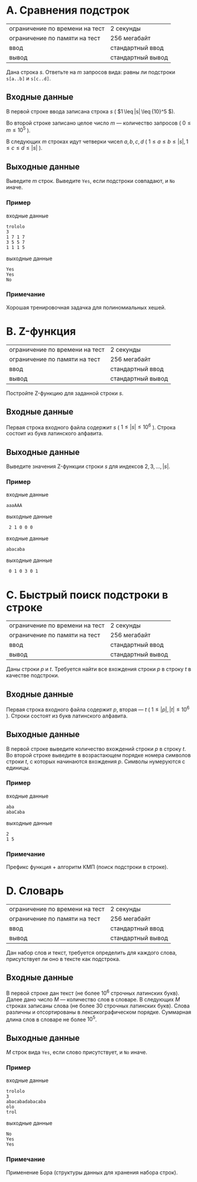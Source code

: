 # A. Сравнения подстрок

|                                |                   |
| ------------------------------ | ----------------- |
| ограничение по времени на тест | 2 секунды         |
| ограничение по памяти на тест  | 256 мегабайт      |
| ввод                           | стандартный ввод  |
| вывод                          | стандартный вывод |

Дана строка $s$. Ответьте на $m$ запросов вида: равны ли подстроки `s[a..b]` и `s[c..d]`.

## Входные данные
В первой строке ввода записана строка $s$ ( $1 \leq |s| \leq {10}^5 $).

Во второй строке записано целое число $m$ — количество запросов ( $0 \leq m \leq {10}^5$ ).

В следующих $m$ строках идут четверки чисел $a, b, c, d$ ( $1 \leq a \leq b \leq |s|, 1 \leq c \leq d \leq |s|$ ).

## Выходные данные
Выведите $m$ строк. Выведите `Yes`, если подстроки совпадают, и `No` иначе.

### Пример
входные данные
```
trololo
3
1 7 1 7
3 5 5 7
1 1 1 5
```
выходные данные
```
Yes
Yes
No
```

### Примечание
Хорошая тренировочная задачка для полиномиальных хешей.




# B. Z-функция

|                                |                   |
| ------------------------------ | ----------------- |
| ограничение по времени на тест | 2 секунды         |
| ограничение по памяти на тест  | 256 мегабайт      |
| ввод                           | стандартный ввод  |
| вывод                          | стандартный вывод |

Постройте Z-функцию для заданной строки $s$.

## Входные данные
Первая строка входного файла содержит $s$ ( $1 \leq |s| \leq {10}^6$ ). Строка состоит из букв латинского алфавита.

## Выходные данные
Выведите значения Z-функции строки $s$ для индексов $2, 3, \dots, |s|$.

### Пример
входные данные
```
aaaAAA
```
выходные данные
```
 2 1 0 0 0
```
входные данные
```
abacaba
```
выходные данные
```
 0 1 0 3 0 1
```




# C. Быстрый поиск подстроки в строке 

|                                |                   |
| ------------------------------ | ----------------- |
| ограничение по времени на тест | 2 секунды         |
| ограничение по памяти на тест  | 256 мегабайт      |
| ввод                           | стандартный ввод  |
| вывод                          | стандартный вывод |

Даны строки $p$ и $t$. Требуется найти все вхождения строки $p$ в строку $t$ в качестве подстроки.

## Входные данные
Первая строка входного файла содержит $p$, вторая — $t$ ( $1 \leq |p|, |t| \leq {10}^6$ ). 
Строки состоят из букв латинского алфавита.

## Выходные данные
В первой строке выведите количество вхождений строки $p$ в строку $t$. 
Во второй строке выведите в возрастающем порядке номера символов строки $t$, с которых начинаются вхождения $p$. 
Символы нумеруются с единицы.

### Пример
входные данные
```
aba
abaCaba
```
выходные данные
```
2
1 5
```

### Примечание
Префикс функция + алгоритм КМП (поиск подстроки в строке).




# D. Словарь

|                                |                   |
| ------------------------------ | ----------------- |
| ограничение по времени на тест | 2 секунды         |
| ограничение по памяти на тест  | 256 мегабайт      |
| ввод                           | стандартный ввод  |
| вывод                          | стандартный вывод |

Дан набор слов и текст, требуется определить для каждого слова, присутствует ли оно в тексте как подстрока.

## Входные данные
В первой строке дан текст (не более ${10}^6$ строчных латинских букв). Далее дано число $M$ — количество слов в словаре.
В следующих $M$ строках записаны слова (не более $30$ строчных латинских букв). Слова различны и отсортированы в лексикографическом порядке.
Суммарная длина слов в словаре не более ${10}^5$.

## Выходные данные
$M$ строк вида `Yes`, если слово присутствует, и `No` иначе.

### Пример
входные данные
```
trololo
3
abacabadabacaba
olo
trol
```
выходные данные
```
No
Yes
Yes
```

### Примечание
Применение Бора (структуры данных для хранения набора строк).
